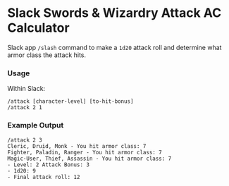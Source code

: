 # Slack Swords & Wizardry Attack AC Calculator

Slack app `/slash` command to make a `1d20` attack roll
and determine what armor class the attack hits.

### Usage
Within Slack:
```
/attack [character-level] [to-hit-bonus]
/attack 2 1
```

### Example Output
```
/attack 2 3
Cleric, Druid, Monk - You hit armor class: 7
Fighter, Paladin, Ranger - You hit armor class: 7
Magic-User, Thief, Assassin - You hit armor class: 7
- Level: 2 Attack Bonus: 3
- 1d20: 9
- Final attack roll: 12
```
